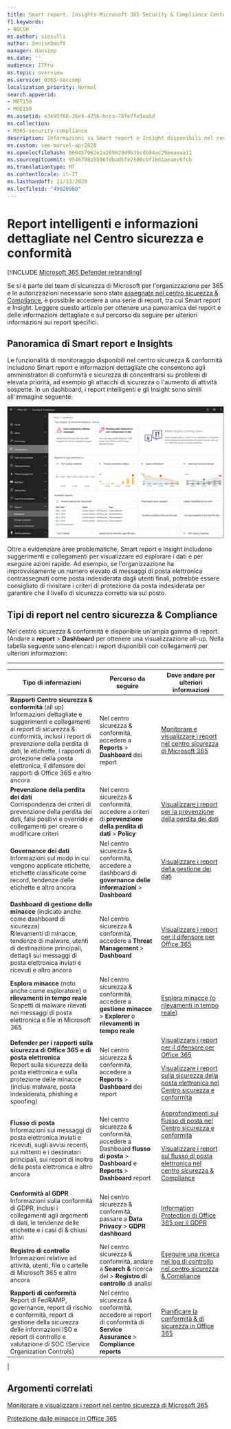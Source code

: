 ```yaml
---
title: Smart report, Insights-Microsoft 365 Security & Compliance Center
f1.keywords:
- NOCSH
ms.author: siosulli
author: denisebmsft
manager: dansimp
ms.date: ''
audience: ITPro
ms.topic: overview
ms.service: O365-seccomp
localization_priority: Normal
search.appverid:
- MET150
- MOE150
ms.assetid: e3e95f68-36e9-4256-bcca-78fe7fe5ea5d
ms.collection:
- M365-security-compliance
description: Informazioni su Smart report e Insight disponibili nel centro sicurezza & compliance e su come utilizzarli per visualizzare ed esplorare i dati e intraprendere azioni rapide.
ms.custom: seo-marvel-apr2020
ms.openlocfilehash: 860457962e2a269829d9b3bcdb94ac29eeaeaa11
ms.sourcegitcommit: 9546708a5506fdbadbfe2500cbf1bd1aeaec6fcb
ms.translationtype: MT
ms.contentlocale: it-IT
ms.lasthandoff: 11/13/2020
ms.locfileid: "49020880"
---
```

# <a name="smart-reports-and-insights-in-the-security--compliance-center"></a>Report intelligenti e informazioni dettagliate nel Centro sicurezza e conformità

[!INCLUDE [Microsoft 365 Defender rebranding](../includes/microsoft-defender-for-office.md)]


Se si è parte del team di sicurezza di Microsoft per l'organizzazione per 365 e le autorizzazioni necessarie sono state [assegnate nel centro sicurezza & Compliance](permissions-in-the-security-and-compliance-center.md), è possibile accedere a una serie di report, tra cui Smart report e Insight. Leggere questo articolo per ottenere una panoramica dei report e delle informazioni dettagliate e sul percorso da seguire per ulteriori informazioni sui report specifici.

## <a name="smart-reports-and-insights-overview"></a>Panoramica di Smart report e Insights

Le funzionalità di monitoraggio disponibili nel centro sicurezza & conformità includono Smart report e informazioni dettagliate che consentono agli amministratori di conformità e sicurezza di concentrarsi su problemi di elevata priorità, ad esempio gli attacchi di sicurezza o l'aumento di attività sospette. In un dashboard, i report intelligenti e gli Insight sono simili all'immagine seguente:
  
![Dashboard dei report nel centro sicurezza & Compliance](../../media/2a668c3d-3fa3-4e37-8149-46989b33ae8c.png)
  
Oltre a evidenziare aree problematiche, Smart report e Insight includono suggerimenti e collegamenti per visualizzare ed esplorare i dati e per eseguire azioni rapide. Ad esempio, se l'organizzazione ha improvvisamente un numero elevato di messaggi di posta elettronica contrassegnati come posta indesiderata dagli utenti finali, potrebbe essere consigliato di rivisitare i criteri di protezione da posta indesiderata per garantire che il livello di sicurezza corretto sia sul posto.
  
## <a name="types-of-reports-in-the-security--compliance-center"></a>Tipi di report nel centro sicurezza & Compliance

Nel centro sicurezza & conformità è disponibile un'ampia gamma di report. (Andare a **report** \> **Dashboard** per ottenere una visualizzazione all-up. Nella tabella seguente sono elencati i report disponibili con collegamenti per ulteriori informazioni:

****

|Tipo di informazioni|Percorso da seguire|Dove andare per ulteriori informazioni|
|---|---|---|
|**Rapporti Centro sicurezza & conformità** (all up)  <br/> Informazioni dettagliate e suggerimenti e collegamenti ai report di sicurezza & conformità, inclusi i report di prevenzione della perdita di dati, le etichette, i rapporti di protezione della posta elettronica, il difensore dei rapporti di Office 365 e altro ancora|Nel centro sicurezza & conformità, accedere a **Reports** \> **Dashboard** dei report|[Monitorare e visualizzare i report nel centro sicurezza di Microsoft 365](../mtp/monitoring-and-reporting.md)|
|**Prevenzione della perdita dei dati** <br/> Corrispondenza dei criteri di prevenzione della perdita dei dati, falsi positivi e override e collegamenti per creare o modificare criteri|Nel centro sicurezza & conformità, accedere a criteri di **prevenzione della perdita di dati** \> **Policy**|[Visualizzare i report per la prevenzione della perdita dei dati](../../compliance/view-the-dlp-reports.md)|
|**Governance dei dati** <br/> Informazioni sul modo in cui vengono applicate etichette, etichette classificate come record, tendenze delle etichette e altro ancora|Nel centro sicurezza & conformità, accedere a dashboard di **governance delle informazioni** \> **Dashboard**|[Visualizzare i report della gestione dei dati](../../compliance/view-the-data-governance-reports.md)|
|**Dashboard di gestione delle minacce** (indicato anche come dashboard di sicurezza)  <br/> Rilevamenti di minacce, tendenze di malware, utenti di destinazione principali, dettagli sui messaggi di posta elettronica inviati e ricevuti e altro ancora|Nel centro sicurezza & conformità, accedere a **Threat Management** \> **Dashboard**|[Visualizzare i report per il difensore per Office 365](view-reports-for-atp.md)|
|**Esplora minacce** (noto anche come esploratore) o **rilevamenti in tempo reale** <br/> Sospetti di malware rilevati nei messaggi di posta elettronica e file in Microsoft 365|Nel centro sicurezza & conformità, accedere a **gestione minacce** \> **Explorer** o **rilevamenti in tempo reale**<br/> |[Esplora minacce (o rilevamenti in tempo reale)](threat-explorer.md)|
|**Defender per i rapporti sulla sicurezza di Office 365 e di posta elettronica** <br/> Report sulla sicurezza della posta elettronica e sulla protezione delle minacce (inclusi malware, posta indesiderata, phishing e spoofing)|Nel centro sicurezza & conformità, accedere a **Reports** \> **Dashboard** dei report|[Visualizzare i report per il difensore per Office 365](view-reports-for-atp.md) <p> [Visualizzare i report sulla sicurezza della posta elettronica nel Centro sicurezza e conformità](view-email-security-reports.md)|
|**Flusso di posta** <br/> Informazioni sui messaggi di posta elettronica inviati e ricevuti, sugli avvisi recenti, sui mittenti e i destinatari principali, sui report di inoltro della posta elettronica e altro ancora|Nel centro sicurezza & conformità, accedere a Dashboard **flusso di posta** \> **Dashboard** e **Reports** \> **Dashboard** report|[Approfondimenti sul flusso di posta nel Centro sicurezza e conformità](mail-flow-insights-v2.md) <p> [Visualizzare i report sul flusso di posta elettronica nel centro sicurezza & Compliance](view-mail-flow-reports.md)|
|**Conformità al GDPR** <br/> Informazioni sulla conformità di GDPR, inclusi i collegamenti agli argomenti di dati, le tendenze delle etichette e i casi di & chiusi attivi|Nel centro sicurezza & conformità, passare a **Data Privacy** \> **GDPR dashboard**|[Information Protection di Office 365 per il GDPR](https://docs.microsoft.com/microsoft-365/compliance/office-365-information-protection-for-gdpr)|
|**Registro di controllo** <br/> Informazioni relative ad attività, utenti, file o cartelle di Microsoft 365 e altro ancora|Nel centro sicurezza & conformità, andare a **Search &** ricerca del \> **Registro di controllo** di analisi|[Eseguire una ricerca nel log di controllo nel centro sicurezza & Compliance](../../compliance/search-the-audit-log-in-security-and-compliance.md)|
|**Rapporti di conformità** <br/> Report di FedRAMP, governance, report di rischio e conformità, report di gestione della sicurezza delle informazioni ISO e report di controllo e valutazione di SOC (Service Organization Controls)|Nel centro sicurezza & conformità, accedere ai report di conformità di **Service Assurance** \> **Compliance reports**|[Pianificare la conformità & di sicurezza in Office 365](../../compliance/plan-for-security-and-compliance.md)|
|

## <a name="related-topics"></a>Argomenti correlati

[Monitorare e visualizzare i report nel centro sicurezza di Microsoft 365](../mtp/monitoring-and-reporting.md)
  
[Protezione dalle minacce in Office 365](protect-against-threats.md)
